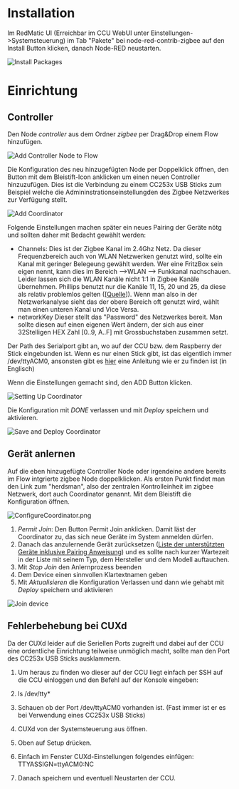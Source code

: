 # Installation
Im RedMatic UI (Erreichbar im CCU WebUI unter Einstellungen->Systemsteuerung) im Tab "Pakete" bei node-red-contrib-zigbee auf den Install Button klicken, danach Node-RED neustarten.

![Install Packages](https://1drv.ms/u/s!AgQ4UenKg8zHkUojl-5iW3NmrZxH?e=UbNGQJ/InstallPackage.png)

# Einrichtung
## Controller
Den Node _controller_ aus dem Ordner _zigbee_ per Drag&Drop einem Flow hinzufügen.

![Add Controller Node to Flow](https://1drv.ms/u/s!AgQ4UenKg8zHkUojl-5iW3NmrZxH?e=UbNGQJ/AddControllerNode.png)

Die Konfiguration des neu hinzugefügten Node per Doppelklick öffnen, den Button mit dem Bleistift-Icon anklicken um einen neuen Controller hinzuzufügen. Dies ist die Verbindung zu einem CC253x USB Sticks zum Beispiel welche die Admininstrationseinstellungden des Zigbee Netzwerkes zur Verfügung stellt.

![Add Coordinator](https://1drv.ms/u/s!AgQ4UenKg8zHkUyYN8WV0o_9ZYLa?e=xuVFBk)

Folgende Einstellungen machen später ein neues Pairing der Geräte nötg und sollten daher mit Bedacht gewählt werden:
* Channels:
Dies ist der Zigbee Kanal im 2.4Ghz Netz. Da dieser Frequenzbereich auch von WLAN Netzwerken genutzt wird, sollte ein Kanal mit geringer Belegeung gewählt werden. Wer eine FritzBox sein eigen nennt, kann dies im Bereich -->WLAN --> Funkkanal nachschauen. Leider lassen sich die WLAN Kanäle nicht 1:1 in Zigbee Kanäle übernehmen. Phillips benutzt nur die Kanäle 11, 15, 20 und 25, da diese als relativ problemlos gelten ([[Quelle](https://www.digitalzimmer.de/artikel/wissen/philips-hue-zigbee-kanalwechsel/)]). Wenn man also in der Netzwerkanalyse sieht das der obere Bereich oft genutzt wird, wählt man einen unteren Kanal und Vice Versa.
* networkKey
Dieser stellt das "Password" des Netzwerkes bereit. Man sollte diesen auf einen eigenen Wert ändern, der sich aus einer 32Stelligen HEX Zahl [0..9, A..F] mit Grossbuchstaben zusammen setzt.

Der Path des Serialport gibt an, wo auf der CCU bzw. dem Raspberry der Stick eingebunden ist. Wenn es nur einen Stick gibt, ist das eigentlich immer /dev/ttyACM0, ansonsten gibt es [hier](https://www.zigbee2mqtt.io/getting_started/running_zigbee2mqtt.html) eine Anleitung wie er zu finden ist (in Englisch)

Wenn die Einstellungen gemacht sind, den ADD Button klicken.

![Setting Up Coordinator](https://1drv.ms/u/s!AgQ4UenKg8zHkUojl-5iW3NmrZxH?e=UbNGQJSettingsCoordinator.png)

Die Konfiguration mit _DONE_ verlassen und mit _Deploy_ speichern und aktivieren.

![Save and Deploy Coordinator](https://1drv.ms/u/s!AgQ4UenKg8zHkUojl-5iW3NmrZxH?e=UbNGQJSaveAndDeployCoordinator.png)

## Gerät anlernen
Auf die eben hinzugefügte Controller Node oder irgendeine andere bereits im Flow intgrierte zigbee Node doppelklicken. Als ersten Punkt findet man den Link zum "herdsman", also der zentralen Kontrolleinheit im zigbee Netzwerk, dort auch Coordinator genannt. Mit dem Bleistift die Konfiguration öffnen.

![ConfigureCoordinator.png](https://1drv.ms/u/s!AgQ4UenKg8zHkUojl-5iW3NmrZxH?e=UbNGQJ/ConfigureCoordinator.png)

1. _Permit Join_:
Den Button Permit Join anklicken. Damit läst der Coordinator zu, das sich neue Geräte im System anmelden dürfen.
1. Danach das anzulernende Gerät zurücksetzen ([Liste der unterstützten Geräte inklusive Pairing Anweisung](https://www.zigbee2mqtt.io/information/supported_devices.html)) und es sollte nach kurzer Wartezeit in der Liste mit seinem Typ, dem Hersteller und dem Modell auftauchen.
1. Mit _Stop Join_ den Anlernprozess beenden
1. Dem Device einen sinnvollen Klartextnamen geben
1. Mit _Aktualisieren_ die Konfiguration Verlassen und dann wie gehabt mit _Deploy_ speichern und aktivieren

![Join device](https://1drv.ms/u/s!AgQ4UenKg8zHkUojl-5iW3NmrZxH?e=UbNGQJ/AddDevice.png)

## Fehlerbehebung bei CUXd

Da der CUXd leider auf die Seriellen Ports zugreift und dabei auf der CCU eine ordentliche Einrichtung teilweise unmöglich macht, sollte man den Port des CC253x USB Sticks ausklammern.

1. Um heraus zu finden wo dieser auf der CCU liegt einfach per SSH auf die CCU einloggen und den Befehl auf der Konsole eingeben:

2. ls /dev/tty*

3. Schauen ob der Port /dev/ttyACM0 vorhanden ist. (Fast immer ist er es bei Verwendung eines CC253x USB Sticks)

4. CUXd von der Systemsteuerung aus öffnen.

5. Oben auf Setup drücken.

6. Einfach im Fenster CUXd-Einstellungen folgendes einfügen:   TTYASSIGN=ttyACM0:NC

7. Danach speichern und eventuell Neustarten der CCU.



